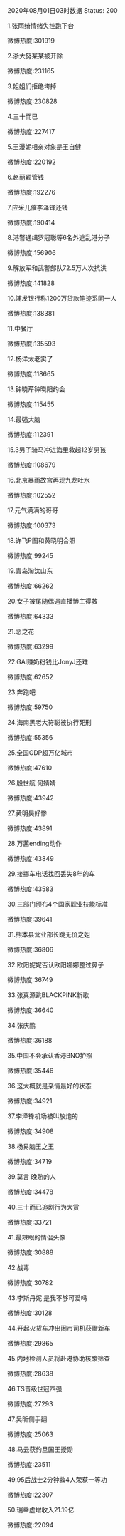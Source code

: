 2020年08月01日03时数据
Status: 200

1.张雨绮情绪失控跑下台

微博热度:301919

2.浙大努某某被开除

微博热度:231165

3.姐姐们拒绝垮掉

微博热度:230828

4.三十而已

微博热度:227417

5.王漫妮相亲对象是王自健

微博热度:220192

6.赵丽颖管钱

微博热度:192276

7.应采儿催李泽锋还钱

微博热度:190414

8.港警通缉罗冠聪等6名外逃乱港分子

微博热度:156906

9.解放军和武警部队72.5万人次抗洪

微博热度:141828

10.浦发银行称1200万贷款笔迹系同一人

微博热度:138381

11.中餐厅

微博热度:135593

12.杨洋太老实了

微博热度:118665

13.钟晓芹钟晓阳约会

微博热度:115455

14.最强大脑

微博热度:112391

15.3男子骑马冲进海里救起12岁男孩

微博热度:108679

16.北京暴雨故宫再现九龙吐水

微博热度:102552

17.元气满满的哥哥

微博热度:100373

18.许飞P图和黄晓明合照

微博热度:99245

19.青岛淘汰山东

微博热度:66262

20.女子被尾随偶遇直播博主得救

微博热度:64333

21.恶之花

微博热度:63299

22.GAI赚奶粉钱比JonyJ还难

微博热度:62652

23.奔跑吧

微博热度:59750

24.海南黑老大符聪被执行死刑

微博热度:55356

25.全国GDP超万亿城市

微博热度:47610

26.殷世航 何婧婧

微博热度:43942

27.黄明昊好惨

微博热度:43891

28.万茜ending动作

微博热度:43849

29.接挪车电话找回丢失8年的车

微博热度:43583

30.三部门颁布4个国家职业技能标准

微博热度:39641

31.熊本县营业部长跳无价之姐

微博热度:36806

32.欧阳妮妮否认欧阳娜娜整过鼻子

微博热度:36749

33.张真源跳BLACKPINK新歌

微博热度:36640

34.张庆鹏

微博热度:36188

35.中国不会承认香港BNO护照

微博热度:35446

36.这大概就是亲情最好的状态

微博热度:34921

37.李泽锋机场被叫放炮的

微博热度:34908

38.杨易脑王之王

微博热度:34719

39.莫言 晚熟的人

微博热度:34478

40.三十而已追剧行为大赏

微博热度:33721

41.最辣眼的情侣头像

微博热度:30888

42.战毒

微博热度:30782

43.李斯丹妮 是我不够可爱吗

微博热度:30128

44.开起火货车冲出闹市司机获赠新车

微博热度:29865

45.内地检测人员将赴港协助核酸筛查

微博热度:28638

46.TS晋级世冠四强

微博热度:27293

47.吴昕侧手翻

微博热度:25063

48.马云获约旦国王授勋

微博热度:23511

49.95后战士2分钟救4人荣获一等功

微博热度:22307

50.瑞幸虚增收入21.19亿

微博热度:22094

